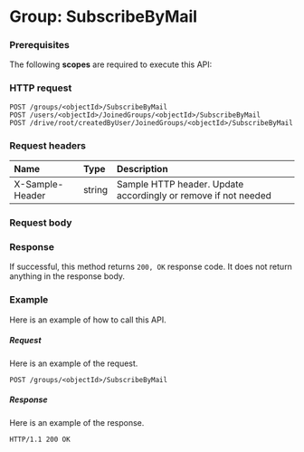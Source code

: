 # Group: SubscribeByMail


### Prerequisites
The following **scopes** are required to execute this API: 
### HTTP request
<!-- { "blockType": "ignored" } -->
```http
POST /groups/<objectId>/SubscribeByMail
POST /users/<objectId>/JoinedGroups/<objectId>/SubscribeByMail
POST /drive/root/createdByUser/JoinedGroups/<objectId>/SubscribeByMail

```
### Request headers
| Name       | Type | Description|
|:---------------|:--------|:----------|
| X-Sample-Header  | string  | Sample HTTP header. Update accordingly or remove if not needed|

### Request body

### Response
If successful, this method returns `200, OK` response code. It does not return anything in the response body.

### Example
Here is an example of how to call this API.
##### Request
Here is an example of the request.
<!-- {
  "blockType": "request",
  "name": "group_subscribebymail"
}-->
```http
POST /groups/<objectId>/SubscribeByMail
```

##### Response
Here is an example of the response.
<!-- {
  "blockType": "response",
  "truncated": false,
  "@odata.type": "microsoft.graph.none"
} -->
```http
HTTP/1.1 200 OK
```

<!-- uuid: dcc30ea2-c503-44fd-b3f1-3ea6231e6416
2015-10-19 09:46:34 UTC -->
<!-- {
  "type": "#page.annotation",
  "description": "Group: SubscribeByMail",
  "keywords": "",
  "section": "documentation",
  "tocPath": ""
}-->